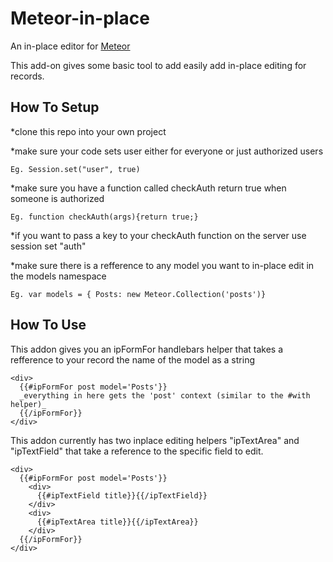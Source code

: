 Meteor-in-place
=====================
An in-place editor for [Meteor](www.meteor.com)

This add-on gives some basic tool to add easily add in-place editing for records.

How To Setup
------------

*clone this repo into your own project

*make sure your code sets user either for everyone or just authorized users

    Eg. Session.set("user", true)
    
*make sure you have a function called checkAuth return true when someone is authorized

    Eg. function checkAuth(args){return true;}
    
*if you want to pass a key to your checkAuth function on the server use session set "auth"

*make sure there is a refference to any model you want to in-place edit in the models namespace

    Eg. var models = { Posts: new Meteor.Collection('posts')}

How To Use
----------

This addon gives you an ipFormFor handlebars helper that takes a refference to your record
the name of the model as a string
    
    <div>
      {{#ipFormFor post model='Posts'}}
      _everything in here gets the 'post' context (similar to the #with helper)_
      {{/ipFormFor}}      
    </div>
    
This addon currently has two inplace editing helpers "ipTextArea" and "ipTextField" 
that take a reference to the specific field to edit.
    
    <div>
      {{#ipFormFor post model='Posts'}}
        <div>
          {{#ipTextField title}}{{/ipTextField}}
        </div>
        <div>
          {{#ipTextArea title}}{{/ipTextArea}}
        </div>
      {{/ipFormFor}}      
    </div>


